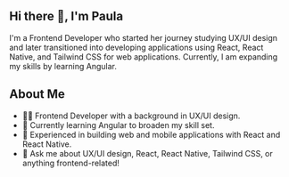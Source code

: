 ## Hi there 👋, I'm Paula

I'm a Frontend Developer who started her journey studying UX/UI design and later transitioned into developing applications using React, React Native, and Tailwind CSS for web applications. Currently, I am expanding my skills by learning Angular.

## About Me

- 👩‍💻 Frontend Developer with a background in UX/UI design.
- 🌱 Currently learning Angular to broaden my skill set.
- 💼 Experienced in building web and mobile applications with React and React Native.
- 💬 Ask me about UX/UI design, React, React Native, Tailwind CSS, or anything frontend-related!

<!--

**mpaulabarroso/mpaulabarroso** is a ✨ _special_ ✨ repository because its `README.md` (this file) appears on your GitHub profile.

Here are some ideas to get you started:

- 🔭 I’m currently working on ...
- 🌱 I’m currently learning ...
- 👯 I’m looking to collaborate on ...
- 🤔 I’m looking for help with ...
- 💬 Ask me about ...
- 📫 How to reach me: ...
- 😄 Pronouns: ...
- ⚡ Fun fact: ...

-->
